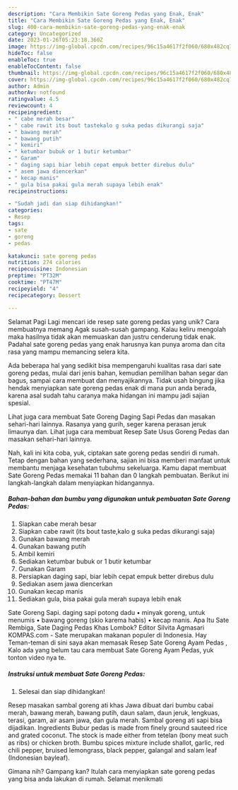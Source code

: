 ```yaml
---
description: "Cara Membikin Sate Goreng Pedas yang Enak, Enak"
title: "Cara Membikin Sate Goreng Pedas yang Enak, Enak"
slug: 400-cara-membikin-sate-goreng-pedas-yang-enak-enak
category: Uncategorized
date: 2023-01-26T05:23:18.360Z
image: https://img-global.cpcdn.com/recipes/96c15a4617f2f060/680x482cq70/sate-goreng-pedas-foto-resep-utama.jpg
hideToc: false
enableToc: true
enableTocContent: false
thumbnail: https://img-global.cpcdn.com/recipes/96c15a4617f2f060/680x482cq70/sate-goreng-pedas-foto-resep-utama.jpg
cover: https://img-global.cpcdn.com/recipes/96c15a4617f2f060/680x482cq70/sate-goreng-pedas-foto-resep-utama.jpg
author: Admin
authorAv: notfound
ratingvalue: 4.5
reviewcount: 4
recipeingredient:
- " cabe merah besar"
- " cabe rawit its bout tastekalo g suka pedas dikurangi saja"
- " bawang merah"
- " bawang putih"
- " kemiri"
- " ketumbar bubuk or 1 butir ketumbar"
- " Garam"
- " daging sapi biar lebih cepat empuk better direbus dulu"
- " asem jawa diencerkan"
- " kecap manis"
- " gula bisa pakai gula merah supaya lebih enak"
recipeinstructions:

- "Sudah jadi dan siap dihidangkan!"
categories:
- Resep
tags:
- sate
- goreng
- pedas

katakunci: sate goreng pedas 
nutrition: 274 calories
recipecuisine: Indonesian
preptime: "PT32M"
cooktime: "PT47M"
recipeyield: "4"
recipecategory: Dessert

---
```



Selamat Pagi Lagi mencari ide resep sate goreng pedas yang unik? Cara membuatnya memang Agak susah-susah gampang. Kalau keliru mengolah maka hasilnya tidak akan memuaskan dan justru cenderung tidak enak. Padahal sate goreng pedas yang enak harusnya kan punya aroma dan cita rasa yang mampu memancing selera kita.


Ada beberapa hal yang sedikit bisa mempengaruhi kualitas rasa dari sate goreng pedas, mulai dari jenis bahan, kemudian pemilihan bahan segar dan bagus, sampai cara membuat dan menyajikannya. Tidak usah bingung jika hendak menyiapkan sate goreng pedas enak di mana pun anda berada, karena asal sudah tahu caranya maka hidangan ini mampu jadi sajian spesial.

Lihat juga cara membuat Sate Goreng Daging Sapi Pedas dan masakan sehari-hari lainnya. Rasanya yang gurih, seger karena perasan jeruk limaunya dan. Lihat juga cara membuat Resep Sate Usus Goreng Pedas dan masakan sehari-hari lainnya.


Nah, kali ini kita coba, yuk, ciptakan sate goreng pedas sendiri di rumah. Tetap dengan bahan yang sederhana, sajian ini bisa memberi manfaat untuk membantu menjaga kesehatan tubuhmu sekeluarga. Kamu dapat membuat Sate Goreng Pedas memakai 11 bahan dan 0 langkah pembuatan. Berikut ini langkah-langkah dalam menyiapkan hidangannya.

<!--inarticleads1-->

##### Bahan-bahan dan bumbu yang digunakan untuk pembuatan Sate Goreng Pedas:

1. Siapkan  cabe merah besar
1. Siapkan  cabe rawit (its bout taste,kalo g suka pedas dikurangi saja)
1. Gunakan  bawang merah
1. Gunakan  bawang putih
1. Ambil  kemiri
1. Sediakan  ketumbar bubuk or 1 butir ketumbar
1. Gunakan  Garam
1. Persiapkan  daging sapi, biar lebih cepat empuk better direbus dulu
1. Sediakan  asem jawa diencerkan
1. Gunakan  kecap manis
1. Sediakan  gula, bisa pakai gula merah supaya lebih enak


Sate Goreng Sapi. daging sapi potong dadu • minyak goreng, untuk menumis • bawang goreng (skio karema habis) • kecap manis. Apa Itu Sate Rembiga, Sate Daging Pedas Khas Lombok? Editor Silvita Agmasari KOMPAS.com - Sate merupakan makanan populer di Indonesia. Hay Teman-teman di sini saya akan memasak Resep Sate Goreng Ayam Pedas , Kalo ada yang belum tau cara membuat Sate Goreng Ayam Pedas, yuk tonton video nya te. 

<!--inarticleads2-->

##### Instruksi untuk membuat Sate Goreng Pedas:


1. Selesai dan siap dihidangkan!

Resep masakan sambal goreng ati khas Jawa dibuat dari bumbu cabai merah, bawang merah, bawang putih, daun salam, daun jeruk, lengkuas, terasi, garam, air asam jawa, dan gula merah. Sambal goreng ati sapi bisa dijadikan. Ingredients Bubur pedas is made from finely ground sauteed rice and grated coconut. The stock is made either from tetelan (bony meat such as ribs) or chicken broth. Bumbu spices mixture include shallot, garlic, red chili pepper, bruised lemongrass, black pepper, galangal and salam leaf (Indonesian bayleaf). 

Gimana nih? Gampang kan? Itulah cara menyiapkan sate goreng pedas yang bisa anda lakukan di rumah. Selamat menikmati
